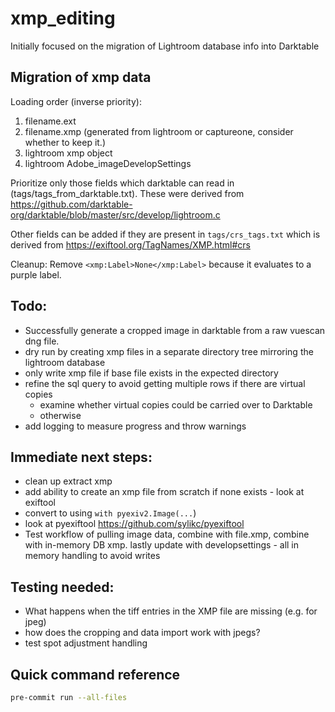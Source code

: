 # xmp_editing

Initially focused on the migration of Lightroom database info into Darktable

## Migration of xmp data

Loading order (inverse priority):

1. filename.ext
1. filename.xmp (generated from lightroom or captureone, consider whether to keep it.)
1. lightroom xmp object
1. lightroom Adobe_imageDevelopSettings

Prioritize only those fields which darktable can read in (tags/tags_from_darktable.txt). These were derived from https://github.com/darktable-org/darktable/blob/master/src/develop/lightroom.c

Other fields can be added if they are present in `tags/crs_tags.txt` which is derived from https://exiftool.org/TagNames/XMP.html#crs

Cleanup:
Remove `<xmp:Label>None</xmp:Label>` because it evaluates to a purple label.

## Todo:

- Successfully generate a cropped image in darktable from a raw vuescan dng file.
- dry run by creating xmp files in a separate directory tree mirroring the lightroom database
- only write xmp file if base file exists in the expected directory
- refine the sql query to avoid getting multiple rows if there are virtual copies
  - examine whether virtual copies could be carried over to Darktable
  - otherwise
- add logging to measure progress and throw warnings

## Immediate next steps:

- clean up extract xmp
- add ability to create an xmp file from scratch if none exists - look at exiftool
- convert to using `with pyexiv2.Image(...`)
- look at pyexiftool https://github.com/sylikc/pyexiftool
- Test workflow of pulling image data, combine with file.xmp, combine with in-memory DB xmp. lastly update with developsettings - all in memory handling to avoid writes

## Testing needed:

- What happens when the tiff entries in the XMP file are missing (e.g. for jpeg)
- how does the cropping and data import work with jpegs?
- test spot adjustment handling

## Quick command reference

```bash
pre-commit run --all-files
```
